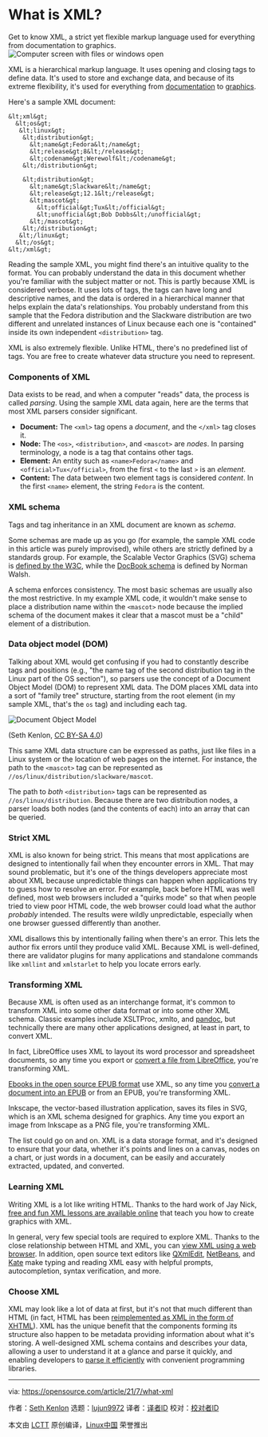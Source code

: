 [#]: subject: (What is XML?)
[#]: via: (https://opensource.com/article/21/7/what-xml)
[#]: author: (Seth Kenlon https://opensource.com/users/seth)
[#]: collector: (lujun9972)
[#]: translator: (amwps290)
[#]: reviewer: ( )
[#]: publisher: ( )
[#]: url: ( )

What is XML?
======
Get to know XML, a strict yet flexible markup language used for
everything from documentation to graphics.
![Computer screen with files or windows open][1]

XML is a hierarchical markup language. It uses opening and closing tags to define data. It's used to store and exchange data, and because of its extreme flexibility, it's used for everything from [documentation][2] to [graphics][3].

Here's a sample XML document:


```
&lt;xml&gt;
  &lt;os&gt;
   &lt;linux&gt;
    &lt;distribution&gt;
      &lt;name&gt;Fedora&lt;/name&gt;
      &lt;release&gt;8&lt;/release&gt;
      &lt;codename&gt;Werewolf&lt;/codename&gt;
    &lt;/distribution&gt;

    &lt;distribution&gt;
      &lt;name&gt;Slackware&lt;/name&gt;
      &lt;release&gt;12.1&lt;/release&gt;
      &lt;mascot&gt;
        &lt;official&gt;Tux&lt;/official&gt;
        &lt;unofficial&gt;Bob Dobbs&lt;/unofficial&gt;
      &lt;/mascot&gt;
    &lt;/distribution&gt;
   &lt;/linux&gt;
  &lt;/os&gt;    
&lt;/xml&gt;
```

Reading the sample XML, you might find there's an intuitive quality to the format. You can probably understand the data in this document whether you're familiar with the subject matter or not. This is partly because XML is considered verbose. It uses lots of tags, the tags can have long and descriptive names, and the data is ordered in a hierarchical manner that helps explain the data's relationships. You probably understand from this sample that the Fedora distribution and the Slackware distribution are two different and unrelated instances of Linux because each one is "contained" inside its own independent `<distribution>` tag.

XML is also extremely flexible. Unlike HTML, there's no predefined list of tags. You are free to create whatever data structure you need to represent.

### Components of XML

Data exists to be read, and when a computer "reads" data, the process is called _parsing_. Using the sample XML data again, here are the terms that most XML parsers consider significant.

  * **Document:** The `<xml>` tag opens a _document_, and the `</xml>` tag closes it.
  * **Node:** The `<os>`, `<distribution>`, and `<mascot>` are _nodes_. In parsing terminology, a node is a tag that contains other tags.
  * **Element:** An entity such as `<name>Fedora</name>` and `<official>Tux</official>`, from the first `<` to the last `>` is an _element_.
  * **Content:** The data between two element tags is considered _content_. In the first `<name>` element, the string `Fedora` is the content.



### XML schema

Tags and tag inheritance in an XML document are known as _schema_.

Some schemas are made up as you go (for example, the sample XML code in this article was purely improvised), while others are strictly defined by a standards group. For example, the Scalable Vector Graphics (SVG) schema is [defined by the W3C][4], while the [DocBook schema][5] is defined by Norman Walsh.

A schema enforces consistency. The most basic schemas are usually also the most restrictive. In my example XML code, it wouldn't make sense to place a distribution name within the `<mascot>` node because the implied schema of the document makes it clear that a mascot must be a "child" element of a distribution.

### Data object model (DOM)

Talking about XML would get confusing if you had to constantly describe tags and positions (e.g., "the name tag of the second distribution tag in the Linux part of the OS section"), so parsers use the concept of a Document Object Model (DOM) to represent XML data. The DOM places XML data into a sort of "family tree" structure, starting from the root element (in my sample XML, that's the `os` tag) and including each tag.

![Document Object Model][6]

(Seth Kenlon, [CC BY-SA 4.0][7])

This same XML data structure can be expressed as paths, just like files in a Linux system or the location of web pages on the internet. For instance, the path to the `<mascot>` tag can be represented as `//os/linux/distribution/slackware/mascot`.

The path to _both_ `<distribution>` tags can be represented as `//os/linux/distribution`. Because there are two distribution nodes, a parser loads both nodes (and the contents of each) into an array that can be queried.

### Strict XML

XML is also known for being strict. This means that most applications are designed to intentionally fail when they encounter errors in XML. That may sound problematic, but it's one of the things developers appreciate most about XML because unpredictable things can happen when applications try to guess how to resolve an error. For example, back before HTML was well defined, most web browsers included a "quirks mode" so that when people tried to view poor HTML code, the web browser could load what the author _probably_ intended. The results were wildly unpredictable, especially when one browser guessed differently than another.

XML disallows this by intentionally failing when there's an error. This lets the author fix errors until they produce valid XML. Because XML is well-defined, there are validator plugins for many applications and standalone commands like `xmllint` and `xmlstarlet` to help you locate errors early.

### Transforming XML

Because XML is often used as an interchange format, it's common to transform XML into some other data format or into some other XML schema. Classic examples include XSLTProc, xmlto, and [pandoc][8], but technically there are many other applications designed, at least in part, to convert XML.

In fact, LibreOffice uses XML to layout its word processor and spreadsheet documents, so any time you export or [convert a file from LibreOffice][9], you're transforming XML.

[Ebooks in the open source EPUB format][10] use XML, so any time you [convert a document into an EPUB][11] or from an EPUB, you're transforming XML.

Inkscape, the vector-based illustration application, saves its files in SVG, which is an XML schema designed for graphics. Any time you export an image from Inkscape as a PNG file, you're transforming XML.

The list could go on and on. XML is a data storage format, and it's designed to ensure that your data, whether it's points and lines on a canvas, nodes on a chart, or just words in a document, can be easily and accurately extracted, updated, and converted. 

### Learning XML

Writing XML is a lot like writing HTML. Thanks to the hard work of Jay Nick, [free and fun XML lessons are available online][3] that teach you how to create graphics with XML.

In general, very few special tools are required to explore XML. Thanks to the close relationship between HTML and XML, you can [view XML using a web browser][12]. In addition, open source text editors like [QXmlEdit][13], [NetBeans][14], and [Kate][15] make typing and reading XML easy with helpful prompts, autocompletion, syntax verification, and more.

### Choose XML

XML may look like a lot of data at first, but it's not that much different than HTML (in fact, HTML has been [reimplemented as XML in the form of XHTML][16]). XML has the unique benefit that the components forming its structure also happen to be metadata providing information about what it's storing. A well-designed XML schema contains and describes your data, allowing a user to understand it at a glance and parse it quickly, and enabling developers to [parse it efficiently][17] with convenient programming libraries.

--------------------------------------------------------------------------------

via: https://opensource.com/article/21/7/what-xml

作者：[Seth Kenlon][a]
选题：[lujun9972][b]
译者：[译者ID](https://github.com/译者ID)
校对：[校对者ID](https://github.com/校对者ID)

本文由 [LCTT](https://github.com/LCTT/TranslateProject) 原创编译，[Linux中国](https://linux.cn/) 荣誉推出

[a]: https://opensource.com/users/seth
[b]: https://github.com/lujun9972
[1]: https://opensource.com/sites/default/files/styles/image-full-size/public/lead-images/browser_screen_windows_files.png?itok=kLTeQUbY (Computer screen with files or windows open)
[2]: https://opensource.com/article/17/9/docbook
[3]: https://opensource.com/article/17/5/coding-scalable-vector-graphics-make-steam
[4]: https://www.w3.org/TR/SVG11/
[5]: http://docbook.org
[6]: https://opensource.com/sites/default/files/uploads/dom.jpg (Document Object Model)
[7]: https://creativecommons.org/licenses/by-sa/4.0/
[8]: https://opensource.com/article/20/5/pandoc-cheat-sheet
[9]: https://opensource.com/article/21/3/libreoffice-command-line
[10]: https://opensource.com/education/15/11/ebook-open-formats
[11]: https://opensource.com/life/13/8/how-create-ebook-open-source-way
[12]: https://opensource.com/article/18/12/xml-browser
[13]: https://opensource.com/article/17/7/7-ways-handle-xml-qxmledit
[14]: https://opensource.com/article/20/12/netbeans
[15]: https://opensource.com/article/20/12/kate-text-editor
[16]: https://www.w3.org/TR/xhtml1/
[17]: https://opensource.com/article/21/6/parsing-config-files-java
